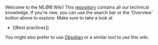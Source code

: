 Welcome to the ML@B Wiki! This [repository](https://github.com/mlberkeley/wiki) contains all our technical knowledge. If you're new, you can use the search bar or the 'Overview' button above to explore. Make sure to take a look at 

- [[Best practices]]

You might also prefer to use [Obsidian](https://obsidian.md) or a similar tool to use this wiki.